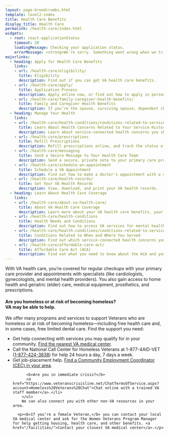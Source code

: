 ```yaml
---
layout: page-breadcrumbs.html
template: level2-index
title: Health Care Benefits
display_title: Health Care
permalink: /health-care/index.html
widgets:
  - root: react-applicationStatus
    timeout: 20
    loadingMessage: Checking your application status.
    errorMessage: <strong>We’re sorry. Something went wrong when we tried to load your saved application.</strong><br/>Please try refreshing your browser in a few minutes.
majorlinks:
  - heading: Apply for Health Care Benefits
    links:    
    - url: /health-care/eligibility/
      title: Eligibility
      description: Find out if you can get VA health care benefits.
    - url: /health-care/apply/
      title: Application Process
      description: Apply online now, or find out how to apply in person, by phone, or by mail.
    - url: /health-care/family-caregiver-health-benefits/
      title: Family and Caregiver Health Benefits
      description: If you’re the spouse, surviving spouse, dependent child, or family caregiver of a Servicemember or Veteran, you may qualify for health care benefits like TRICARE, CHAMPVA, or other programs based on your caregiver status or your family member's service history. 
  - heading: Manage Your Health
    links:
    - url: /health-care/health-conditions/conditions-related-to-service-era/
      title: Learn About Health Concerns Related to Your Service History
      description: Learn about service-connected health concerns you should be aware of based on when and where you served.
    - url: /health-care/prescriptions
      title: Refill Prescriptions
      description: Refill prescriptions online, and track the status of your refills.
    - url: /health-care/messaging
      title: Send a Secure Message to Your Health Care Team
      description: Send a secure, private note to your primary care provider or other members of your VA health care team.
    - url: /health-care/schedule-an-appointment
      title: Schedule a VA Appointment
      description: Find out how to make a doctor's appointment with a member of your VA health care team online or by phone.
    - url: /health-care/health-records/
      title: Get Your VA Health Records
      description: View, download, and print your VA health records.
  - heading: Learn About Health Care Coverage
    links:
    - url: /health-care/about-va-health-care/
      title: About VA Health Care Coverage
      description: Learn more about your VA health care benefits, your health care team, and where you’ll go for care.
    - url: /health-care/health-conditions
      title: Health Needs and Conditions
      description: Find out how to access VA services for mental health, women’s health, and other specific needs.
    - url: /health-care/health-conditions/conditions-related-to-service-era/
      title: Conditions Related to When and Where You Served
      description: Find out which service-connected health concerns you should be aware of, based on when and where you served.
    - url: /health-care/affordable-care-act/
      title: Affordable Care Act (ACA)
      description: Find out what you need to know about the ACA and your health coverage.
---
```


<div class="va-introtext">

With VA health care, you’re covered for regular checkups with your primary care provider and appointments with specialists (like cardiologists, gynecologists, and mental health providers). You also gain access to home health and geriatric (elder) care, medical equipment, prosthetics, and prescriptions.

</div>

<div id="react-applicationStatus" data-hide-apply-button class="static-page-widget"></div>

<div class="usa-alert usa-alert-warning">
  <div class="usa-alert-body">
    <h4 class="usa-alert-title">Are you homeless or at risk of becoming homeless?<br><a id="crisis-expander-link">VA may be able to help</a>.</h4>
    <div id="crisis-expander-content" class="expander-content expander-content-closed">
      <div class="expander-content-inner usa-alert-text">
        <p>We offer many programs and services to support Veterans who are homeless or at risk of becoming homeless—including free health care and, in some cases, free limited dental care. Find the support you need:  </p>
        <ul>
          <li>Get help connecting with services you may qualify for in your community.
          <a href="/facilities/">Find the nearest VA medical center</a>.</li>
          <li>Call the National Call Center for Homeless Veterans at 1-877-4AID-VET (<a href="tel:+18774243838">1-877-424-3838</a>) for help 24 hours a day, 7 days a week.</li>
          <li>Get job-placement help.
          <a href=//www.va.gov/homeless/cec-contacts.asp">Find a Community Employment Coordinator (CEC) in your area</a>.
          
          <b>Are you in immediate crisis?</b>
          <a href="https://www.veteranscrisisline.net/ChatTermsOfService.aspx?account=Homeless%20Veterans%20Chat">Chat online with a trained VA staff member</a>.</li>
        </ul>
        We can also connect you with other non-VA resources in your area.
        
      <p><b>If you’re a female Veteran,</b> you can contact your local VA medical center and ask for the Women Veterans Program Manager for help getting housing, health care, and other benefits. <a href="/facilities/">Contact your closest VA medical center</a>.</p>

  </div>
  </div>
</div>

<script type="text/javascript">

  // Toggle the expandable crisis info
  document.getElementById('crisis-expander-link')
    .addEventListener('click', function () {
      document.getElementById('crisis-expander-content').classList.toggle('expander-content-closed');
    });
</script>
